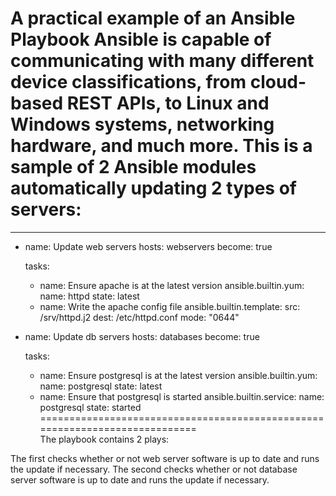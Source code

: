 A practical example of an Ansible Playbook
Ansible is capable of communicating with many different device classifications, from cloud-based REST APIs, to Linux and Windows systems, networking hardware, and much more. This is a sample of 2 Ansible modules automatically updating 2 types of servers:
======================================================================
---
- name: Update web servers
  hosts: webservers
  become: true
 
  tasks:
    - name: Ensure apache is at the latest version
      ansible.builtin.yum:
        name: httpd
        state: latest
    - name: Write the apache config file
      ansible.builtin.template:
        src: /srv/httpd.j2
        dest: /etc/httpd.conf
        mode: "0644"
 
- name: Update db servers
  hosts: databases
  become: true
 
  tasks:
    - name: Ensure postgresql is at the latest version
      ansible.builtin.yum:
        name: postgresql
        state: latest
    - name: Ensure that postgresql is started
      ansible.builtin.service:
        name: postgresql
        state: started
============================================================================      
The playbook contains 2 plays: 

The first checks whether or not web server software is up to date and runs the update if necessary.
The second checks whether or not database server software is up to date and runs the update if necessary.
